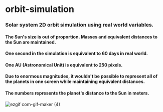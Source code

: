 # orbit-simulation

### Solar system 2D orbit simulation using real world variables.
#### The Sun's size is out of proportion. Masses and equivalent distances to the Sun are maintained.
#### One second in the simulation is equivalent to 60 days in real world.
#### One AU (Astronomical Unit) is equivalent to 250 pixels.
#### Due to enormous magnitudes, it wouldn't be possible to represent all of the planets in one screen while maintaining equivalent distances.
#### The numbers represents the planet's distance to the Sun in meters.

![ezgif com-gif-maker (4)](https://user-images.githubusercontent.com/54554621/168516974-c82144ae-9002-4e6d-a040-79c2f22e9180.gif)

